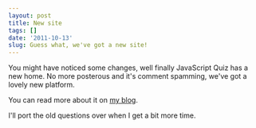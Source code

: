 ```yaml
---
layout: post
title: New site
tags: []
date: '2011-10-13'
slug: Guess what, we've got a new site!
---
```


You might have noticed some changes, well finally JavaScript Quiz has a new home. No more posterous and it's comment spamming, we've got a lovely new platform.

You can read more about it on [my blog][1].

I'll port the old questions over when I get a bit more time.

  [1]: http://www.aaron-powell.com/javascript/rebuilding-javascript-quiz-in-nodejs